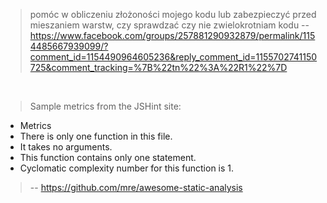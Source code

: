 > pomóc w obliczeniu złożoności mojego kodu lub zabezpieczyć przed mieszaniem warstw, czy sprawdzać czy nie zwielokrotniam kodu
> -- https://www.facebook.com/groups/257881290932879/permalink/1154485667939099/?comment_id=1154490964605236&reply_comment_id=1155702741150725&comment_tracking=%7B%22tn%22%3A%22R1%22%7D

<br>

> Sample metrics from the JSHint site:
 - Metrics
 - There is only one function in this file.
 - It takes no arguments.
 - This function contains only one statement.
 - Cyclomatic complexity number for this function is 1.
> -- https://github.com/mre/awesome-static-analysis
